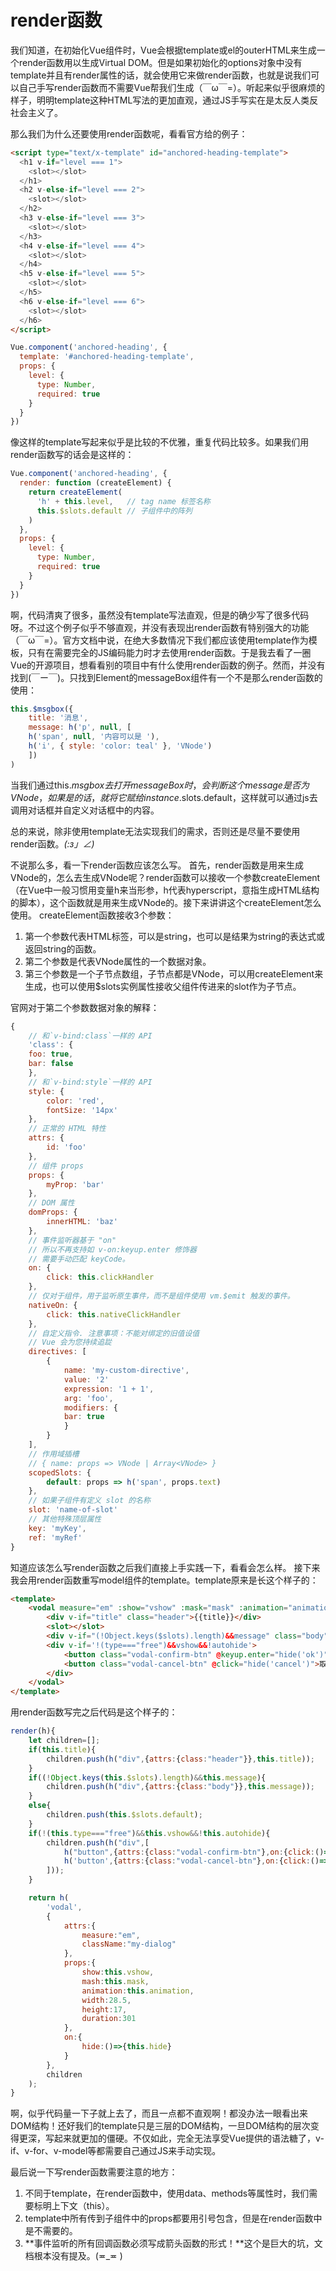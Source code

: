 # render函数

我们知道，在初始化Vue组件时，Vue会根据template或el的outerHTML来生成一个render函数用以生成Virtual DOM。但是如果初始化的options对象中没有template并且有render属性的话，就会使用它来做render函数，也就是说我们可以自己手写render函数而不需要Vue帮我们生成（￣ω￣=）。听起来似乎很麻烦的样子，明明template这种HTML写法的更加直观，通过JS手写实在是太反人类反社会主义了。

那么我们为什么还要使用render函数呢，看看官方给的例子：

```html
<script type="text/x-template" id="anchored-heading-template">
  <h1 v-if="level === 1">
    <slot></slot>
  </h1>
  <h2 v-else-if="level === 2">
    <slot></slot>
  </h2>
  <h3 v-else-if="level === 3">
    <slot></slot>
  </h3>
  <h4 v-else-if="level === 4">
    <slot></slot>
  </h4>
  <h5 v-else-if="level === 5">
    <slot></slot>
  </h5>
  <h6 v-else-if="level === 6">
    <slot></slot>
  </h6>
</script>
```

```javascript
Vue.component('anchored-heading', {
  template: '#anchored-heading-template',
  props: {
    level: {
      type: Number,
      required: true
    }
  }
})
```

像这样的template写起来似乎是比较的不优雅，重复代码比较多。如果我们用render函数写的话会是这样的：

```javascript
Vue.component('anchored-heading', {
  render: function (createElement) {
    return createElement(
      'h' + this.level,   // tag name 标签名称
      this.$slots.default // 子组件中的阵列
    )
  },
  props: {
    level: {
      type: Number,
      required: true
    }
  }
})
```

啊，代码清爽了很多，虽然没有template写法直观，但是的确少写了很多代码呀。不过这个例子似乎不够直观，并没有表现出render函数有特别强大的功能（￣ω￣=）。官方文档中说，在绝大多数情况下我们都应该使用template作为模板，只有在需要完全的JS编码能力时才去使用render函数。于是我去看了一圈Vue的开源项目，想看看别的项目中有什么使用render函数的例子。然而，并没有找到(￣ー￣)。只找到Element的messageBox组件有一个不是那么render函数的使用：

```javascript
this.$msgbox({
    title: '消息',
    message: h('p', null, [
    h('span', null, '内容可以是 '),
    h('i', { style: 'color: teal' }, 'VNode')
    ])
)
```

当我们通过this.$msgbox去打开messageBox时，会判断这个message是否为VNode，如果是的话，就将它赋给instance.$slots.default，这样就可以通过js去调用对话框并自定义对话框中的内容。

总的来说，除非使用template无法实现我们的需求，否则还是尽量不要使用render函数。_(:з」∠)_

不说那么多，看一下render函数应该怎么写。
首先，render函数是用来生成VNode的，怎么去生成VNode呢？render函数可以接收一个参数createElement（在Vue中一般习惯用变量h来当形参，h代表hyperscript，意指生成HTML结构的脚本），这个函数就是用来生成VNode的。接下来讲讲这个createElement怎么使用。
createElement函数接收3个参数：

1. 第一个参数代表HTML标签，可以是string，也可以是结果为string的表达式或返回string的函数。
2. 第二个参数是代表VNode属性的一个数据对象。
3. 第三个参数是一个子节点数组，子节点都是VNode，可以用createElement来生成，也可以使用$slots实例属性接收父组件传进来的slot作为子节点。

官网对于第二个参数数据对象的解释：

```javascript
{
    // 和`v-bind:class`一样的 API
    'class': {
    foo: true,
    bar: false
    },
    // 和`v-bind:style`一样的 API
    style: {
        color: 'red',
        fontSize: '14px'
    },
    // 正常的 HTML 特性
    attrs: {
        id: 'foo'
    },
    // 组件 props
    props: {
        myProp: 'bar'
    },
    // DOM 属性
    domProps: {
        innerHTML: 'baz'
    },
    // 事件监听器基于 "on"
    // 所以不再支持如 v-on:keyup.enter 修饰器
    // 需要手动匹配 keyCode。
    on: {
        click: this.clickHandler
    },
    // 仅对于组件，用于监听原生事件，而不是组件使用 vm.$emit 触发的事件。
    nativeOn: {
        click: this.nativeClickHandler
    },
    // 自定义指令. 注意事项：不能对绑定的旧值设值
    // Vue 会为您持续追踨
    directives: [
        {
            name: 'my-custom-directive',
            value: '2'
            expression: '1 + 1',
            arg: 'foo',
            modifiers: {
            bar: true
            }
        }
    ],
    // 作用域插槽
    // { name: props => VNode | Array<VNode> }
    scopedSlots: {
        default: props => h('span', props.text)
    },
    // 如果子组件有定义 slot 的名称
    slot: 'name-of-slot'
    // 其他特殊顶层属性
    key: 'myKey',
    ref: 'myRef'
}
```

知道应该怎么写render函数之后我们直接上手实践一下，看看会怎么样。
接下来我会用render函数重写model组件的template。template原来是长这个样子的：

```html
<template>
    <vodal measure="em" :show="vshow" :mask="mask" :animation="animation" :width="28.5" :height="17" :duration="301" className="my-dialog" @hide="hide">
        <div v-if="title" class="header">{{title}}</div>
        <slot></slot>
        <div v-if="(!Object.keys($slots).length)&&message" class="body">{{message}}</div>
        <div v-if='!(type==="free")&&vshow&&!autohide'>
            <button class="vodal-confirm-btn" @keyup.enter="hide('ok')" @click="hide('ok')">确定</button>
            <button class="vodal-cancel-btn" @click="hide('cancel')">取消</button>
        </div>
    </vodal>
</template>
```

用render函数写完之后代码是这个样子的：

```javascript
render(h){
    let children=[];
    if(this.title){
        children.push(h("div",{attrs:{class:"header"}},this.title));
    }
    if((!Object.keys(this.$slots).length)&&this.message){
        children.push(h("div",{attrs:{class:"body"}},this.message));
    }
    else{
        children.push(this.$slots.default);
    }
    if(!(this.type==="free")&&this.vshow&&!this.autohide){
        children.push(h("div",[
            h("button",{attrs:{class:"vodal-confirm-btn"},on:{click:()=>{this.hide('ok')},keyup:(e)=>{if(e.keycode===108){hide('ok')}}}},'确定!'),
            h('button',{attrs:{class:"vodal-cancel-btn"},on:{click:()=>{this.hide('cancel')}}},'取消!')
        ]));
    }

    return h(
        'vodal',
        {
            attrs:{
                measure:"em",
                className:"my-dialog"
            },
            props:{
                show:this.vshow,
                mash:this.mask,
                animation:this.animation,
                width:28.5,
                height:17,
                duration:301
            },
            on:{
                hide:()=>{this.hide}
            }
        },
        children
    );
}
```

啊，似乎代码量一下子就上去了，而且一点都不直观啊！都没办法一眼看出来DOM结构！还好我们的template只是三层的DOM结构，一旦DOM结构的层次变得更深，写起来就更加的僵硬。不仅如此，完全无法享受Vue提供的语法糖了，v-if、v-for、v-model等都需要自己通过JS来手动实现。

最后说一下写render函数需要注意的地方：

1. 不同于template，在render函数中，使用data、methods等属性时，我们需要标明上下文（this）。
2. template中所有传到子组件中的props都要用引号包含，但是在render函数中是不需要的。
3. **事件监听的所有回调函数必须写成箭头函数的形式！**这个是巨大的坑，文档根本没有提及。(≖_≖ )
